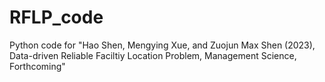 # RFLP_code
Python code for "Hao Shen, Mengying Xue, and Zuojun Max Shen (2023), Data-driven Reliable Faciltiy Location Problem, Management Science, Forthcoming"
